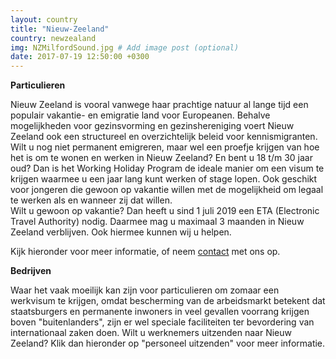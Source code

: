 ```yaml
---
layout: country
title: "Nieuw-Zeeland"
country: newzealand
img: NZMilfordSound.jpg # Add image post (optional)
date: 2017-07-19 12:50:00 +0300
---
```


<p><strong>Particulieren</strong><br/>

Nieuw Zeeland is vooral vanwege haar prachtige natuur al lange tijd een populair vakantie- en emigratie land voor Europeanen. Behalve mogelijkheden voor gezinsvorming en gezinshereniging voert Nieuw Zeeland ook een structureel en overzichtelijk beleid voor kennismigranten.<br/>
Wilt u nog niet permanent emigreren, maar wel een proefje krijgen van hoe het is om te wonen en werken in Nieuw Zeeland? En bent u 18 t/m 30 jaar oud? Dan is het Working Holiday Program de ideale manier om een visum te krijgen waarmee u een jaar lang kunt werken of stage lopen. Ook geschikt voor jongeren die gewoon op vakantie willen met de mogelijkheid om legaal te werken als en wanneer zij dat willen.<br/>
Wilt u gewoon op vakantie? Dan heeft u sind 1 juli 2019 een ETA (Electronic Travel Authority) nodig. Daarmee mag u maximaal 3 maanden in Nieuw Zeeland verblijven. Ook hiermee kunnen wij u helpen.<br/>

<p>Kijk hieronder voor meer informatie, of neem <a href="{{ site.baseurl }}/contact">contact</a> met ons op.<p/>

<p><strong>Bedrijven</strong><br/>

Waar het vaak moeilijk kan zijn voor particulieren om zomaar een werkvisum te krijgen, omdat bescherming van de arbeidsmarkt betekent dat staatsburgers en permanente inwoners in veel gevallen voorrang krijgen boven "buitenlanders", zijn er wel speciale faciliteiten ter bevordering van internationaal zaken doen. Wilt u werknemers uitzenden naar Nieuw Zeeland? Klik dan hieronder op "personeel uitzenden" voor meer informatie.
